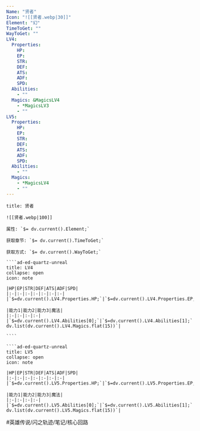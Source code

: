 ```yaml
---
Name: "贤者"
Icon: "![[贤者.webp|30]]"
Element: "幻"
TimeToGet: ""
WayToGet: ""
LV4:
  Properties:
    HP: 
    EP: 
    STR: 
    DEF: 
    ATS: 
    ADF: 
    SPD: 
  Abilities:
    - ""
  Magics: &MagicsLV4
    - *MagicsLV3
    - ""
LV5:
  Properties:
    HP: 
    EP: 
    STR: 
    DEF: 
    ATS: 
    ADF: 
    SPD: 
  Abilities:
    - ""
  Magics:
    - *MagicsLV4
    - ""
---
```

`````ad-ed-quartz-unreal
title: 贤者

![[贤者.webp|100]]

属性: `$= dv.current().Element;`

获取章节: `$= dv.current().TimeToGet;`

获取方式: `$= dv.current().WayToGet;`

````ad-ed-quartz-unreal
title: LV4
collapse: open
icon: note

|HP|EP|STR|DEF|ATS|ADF|SPD|
|:-|:-|:-|:-|:-|:-|:-|
|`$=dv.current().LV4.Properties.HP;`|`$=dv.current().LV4.Properties.EP;`|`$=dv.current().LV4.Properties.STR;`|`$=dv.current().LV4.Properties.DEF;`|`$=dv.current().LV4.Properties.ATS;`|`$=dv.current().LV4.Properties.ADF;`|`$=dv.current().LV4.Properties.SPD;`|

|能力1|能力2|能力3|魔法|
|:-|:-|:-|:-|
|`$=dv.current().LV4.Abilities[0];`|`$=dv.current().LV4.Abilities[1];`|`$=dv.current().LV4.Abilities[2];`|`$= dv.list(dv.current().LV4.Magics.flat(15))`|

````

````ad-ed-quartz-unreal
title: LV5
collapse: open
icon: note

|HP|EP|STR|DEF|ATS|ADF|SPD|
|:-|:-|:-|:-|:-|:-|:-|
|`$=dv.current().LV5.Properties.HP;`|`$=dv.current().LV5.Properties.EP;`|`$=dv.current().LV5.Properties.STR;`|`$=dv.current().LV5.Properties.DEF;`|`$=dv.current().LV5.Properties.ATS;`|`$=dv.current().LV5.Properties.ADF;`|`$=dv.current().LV5.Properties.SPD;`|

|能力1|能力2|能力3|魔法|
|:-|:-|:-|:-|
|`$=dv.current().LV5.Abilities[0];`|`$=dv.current().LV5.Abilities[1];`|`$=dv.current().LV5.Abilities[2];`|`$= dv.list(dv.current().LV5.Magics.flat(15))`|

`````

#英雄传说/闪之轨迹/笔记/核心回路 
